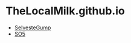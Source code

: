 # TheLocalMilk.github.io

 * [SelvesteGump](Øvehjemmeside/index.html)
 * [SO5](SO5/SlingshotSimulation.html)